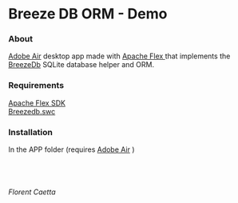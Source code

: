 <h1>Breeze DB ORM - Demo</h1>

<h3 id="About">About</h3>
<p>
<a href="https://get.adobe.com/fr/air/">Adobe Air<a> desktop app made with <a href="http://flex.apache.org">Apache Flex </a>that implements the <a href="https://www.getbreeze.io">BreezeDb</a> SQLite database helper and ORM.

</p>
<h3 id="About">Requirements</h3>
<p>
<a href="http://flex.apache.org/installer.html#">Apache Flex SDK </a><br>
<a href="https://github.com/GetBreeze/breeze-db/releases">Breezedb.swc</a>
</p>
<p>
<h3 id="About">Installation</h3>
In the APP folder (requires <a href="https://get.adobe.com/fr/air/">Adobe Air<a> )
</p>
<br><br><h6>Florent Caetta</h6>


